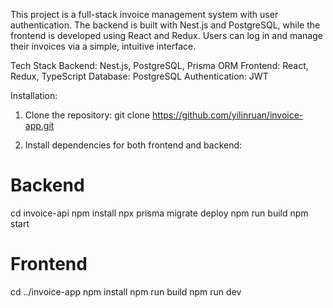 This project is a full-stack invoice management system with user authentication. 
The backend is built with Nest.js and PostgreSQL, while the frontend is developed using React and Redux. 
Users can log in and manage their invoices via a simple, intuitive interface.

Tech Stack
Backend: Nest.js, PostgreSQL, Prisma ORM
Frontend: React, Redux, TypeScript
Database: PostgreSQL
Authentication: JWT

Installation:
1. Clone the repository:
git clone https://github.com/yilinruan/invoice-app.git

2. Install dependencies for both frontend and backend:
# Backend
cd invoice-api
npm install
npx prisma migrate deploy 
npm run build 
npm start

# Frontend
cd ../invoice-app
npm install
npm run build 
npm run dev